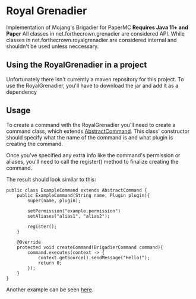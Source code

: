# Royal Grenadier
Implementation of Mojang's Brigadier for PaperMC
**Requires Java 11+ and Paper**
All classes in net.forthecrown.grenadier are considered API. While classes in net.forthecrown.royalgrenadier are considered internal and shouldn't be used unless neccessary.

## Using the RoyalGrenadier in a project
Unfortunately there isn't currently a maven repository for this project.
To use the RoyalGrenadier, you'll have to download the jar and add it as a dependency

## Usage
To create a command with the RoyalGrenadier you'll need to create a command class, which extends [AbstractCommand](https://github.com/BotulToxin/RoyalGrenadier/blob/main/src/main/java/net/forthecrown/grenadier/command/AbstractCommand.java). This class' constructor should specify what the name of the command is and what plugin is creating the command.

Once you've specified any extra info like the command's permission or aliases, you'll need to call the register() method to finalize creating the command.

The result should look similar to this:
````
public class ExampleCommand extends AbstractCommand {
	public ExampleCommand(String name, Plugin plugin){
		super(name, plugin);
		
		setPermission("example.permission")
		setAliases("alias1", "alias2");
		
		register();
	}

	@Override
	protected void createCommand(BrigadierCommand command){
		command.executes(context -> {
			context.getSource().sendMessage("Hello!");
			return 0;
		});
	}
}
````
Another example can be seen [here](https://github.com/BotulToxin/RoyalGrenadier/blob/main/src/main/java/net/forthecrown/grenadier/CommandExample.java).
